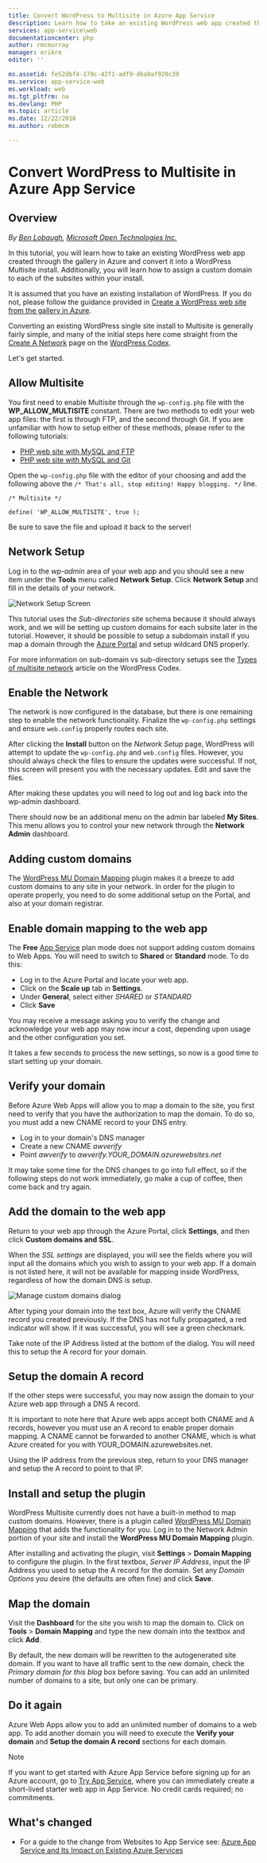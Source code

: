 ```yaml
---
title: Convert WordPress to Multisite in Azure App Service
description: Learn how to take an existing WordPress web app created through the gallery in Azure and convert it to WordPress Multisite
services: app-service\web
documentationcenter: php
author: rmcmurray
manager: erikre
editor: ''

ms.assetid: fe52dbf4-179c-42f1-adf9-d6a9af920c39
ms.service: app-service-web
ms.workload: web
ms.tgt_pltfrm: na
ms.devlang: PHP
ms.topic: article
ms.date: 12/22/2016
ms.author: robmcm

---
```

# Convert WordPress to Multisite in Azure App Service
## Overview
*By [Ben Lobaugh][ben-lobaugh], [Microsoft Open Technologies Inc.][ms-open-tech]*

In this tutorial, you will learn how to take an existing WordPress web app created through the gallery in Azure and convert it into a WordPress Multisite install. Additionally, you will learn how to assign a custom domain to each of the subsites within your install.

It is assumed that you have an existing installation of WordPress. If you do not, please follow the guidance provided in [Create a WordPress web site from the gallery in Azure][website-from-gallery].

Converting an existing WordPress single site install to Multisite is generally fairly simple, and many of the initial steps here come straight from the [Create A Network][wordpress-codex-create-a-network] page on the [WordPress Codex](http://codex.wordpress.org).

Let's get started.

## Allow Multisite
You first need to enable Multisite through the `wp-config.php` file with the **WP\_ALLOW\_MULTISITE** constant. There are two methods to edit your web app files: the first is through FTP, and the second through Git. If you are unfamiliar with how to setup either of these methods, please refer to the following tutorials:

* [PHP web site with MySQL and FTP][website-w-mysql-and-ftp-ftp-setup]
* [PHP web site with MySQL and Git][website-w-mysql-and-git-git-setup]

Open the `wp-config.php` file with the editor of your choosing and add the following above the `/* That's all, stop editing! Happy blogging. */` line.

    /* Multisite */

    define( 'WP_ALLOW_MULTISITE', true );

Be sure to save the file and upload it back to the server!

## Network Setup
Log in to the *wp-admin* area of your web app and you should see a new item under the **Tools** menu called **Network Setup**. Click **Network Setup** and fill in the details of your network.

![Network Setup Screen][wordpress-network-setup]

This tutorial uses the *Sub-directories* site schema because it should always work, and we will be setting up custom domains for each subsite later in the tutorial. However, it should be possible to setup a subdomain install if you map a domain through the [Azure Portal](https://portal.azure.com) and setup wildcard DNS properly.

For more information on sub-domain vs sub-directory setups see the [Types of multisite network][wordpress-codex-types-of-networks] article on the WordPress Codex.

## Enable the Network
The network is now configured in the database, but there is one remaining step to enable the network functionality. Finalize the `wp-config.php` settings and ensure `web.config` properly routes each site.

After clicking the **Install** button on the *Network Setup* page, WordPress will attempt to update the `wp-config.php` and `web.config` files. However, you should always check the files to ensure the updates were successful. If not, this screen will present you with the necessary updates. Edit and save the files.

After making these updates you will need to log out and log back into the wp-admin dashboard.

There should now be an additional menu on the admin bar labeled **My Sites**. This menu allows you to control your new network through the **Network Admin** dashboard.

## Adding custom domains
The [WordPress MU Domain Mapping][wordpress-plugin-wordpress-mu-domain-mapping] plugin makes it a breeze to add custom domains to any site in your network. In order for the plugin to operate properly, you need to do some additional setup on the Portal, and also at your domain registrar.

## Enable domain mapping to the web app
The **Free** [App Service](http://go.microsoft.com/fwlink/?LinkId=529714) plan mode does not support adding custom domains to Web Apps. You will need to switch to **Shared** or **Standard** mode. To do this:

* Log in to the Azure Portal and locate your web app. 
* Click on the **Scale up** tab in **Settings**.
* Under **General**, select either *SHARED* or *STANDARD*
* Click **Save**

You may receive a message asking you to verify the change and acknowledge your web app may now incur a cost, depending upon usage and the other configuration you set.

It takes a few seconds to process the new settings, so now is a good time to start setting up your domain.

## Verify your domain
Before Azure Web Apps will allow you to map a domain to the site, you first need to verify that you have the authorization to map the domain. To do so, you must add a new CNAME record to your DNS entry.

* Log in to your domain's DNS manager
* Create a new CNAME *awverify*
* Point *awverify* to *awverify.YOUR_DOMAIN.azurewebsites.net*

It may take some time for the DNS changes to go into full effect, so if the following steps do not work immediately, go make a cup of coffee, then come back and try again.

## Add the domain to the web app
Return to your web app through the Azure Portal, click **Settings**, and then click **Custom domains and SSL**.

When the *SSL settings* are displayed, you will see the fields where you will input all the domains which you wish to assign to your web app. If a domain is not listed here, it will not be available for mapping inside WordPress, regardless of how the domain DNS is setup.

![Manage custom domains dialog][wordpress-manage-domains]

After typing your domain into the text box, Azure will verify the CNAME record you created previously. If the DNS has not fully propagated, a red indicator will show. If it was successful, you will see a green checkmark. 

Take note of the IP Address listed at the bottom of the dialog. You will need this to setup the A record for your domain.

## Setup the domain A record
If the other steps were successful, you may now assign the domain to your Azure web app through a DNS A record. 

It is important to note here that Azure web apps accept both CNAME and A records, however you *must* use an A record to enable proper domain mapping. A CNAME cannot be forwarded to another CNAME, which is what Azure created for you with YOUR_DOMAIN.azurewebsites.net.

Using the IP address from the previous step, return to your DNS manager and setup the A record to point to that IP.

## Install and setup the plugin
WordPress Multisite currently does not have a built-in method to map custom domains. However, there is a plugin called [WordPress MU Domain Mapping][wordpress-plugin-wordpress-mu-domain-mapping] that adds the functionality for you. Log in to the Network Admin portion of your site and install the **WordPress MU Domain Mapping** plugin.

After installing and activating the plugin, visit **Settings** > **Domain Mapping** to configure the plugin. In the first textbox, *Server IP Address*, input the IP Address you used to setup the A record for the domain. Set any *Domain Options* you desire (the defaults are often fine) and click **Save**.

## Map the domain
Visit the **Dashboard** for the site you wish to map the domain to. Click on **Tools** > **Domain Mapping** and type the new domain into the textbox and click **Add**.

By default, the new domain will be rewritten to the autogenerated site domain. If you want to have all traffic sent to the new domain, check the *Primary domain for this blog* box before saving. You can add an unlimited number of domains to a site, but  only one can be primary.

## Do it again
Azure Web Apps allow you to add an unlimited number of domains to a web app. To add another domain you will need to execute the **Verify your domain** and **Setup the domain A record** sections for each domain.    

> [!NOTE]
> If you want to get started with Azure App Service before signing up for an Azure account, go to [Try App Service](http://go.microsoft.com/fwlink/?LinkId=523751), where you can immediately create a short-lived starter web app in App Service. No credit cards required; no commitments.
> 
> 

## What's changed
* For a guide to the change from Websites to App Service see: [Azure App Service and Its Impact on Existing Azure Services](http://go.microsoft.com/fwlink/?LinkId=529714)

[ben-lobaugh]: http://ben.lobaugh.net
[ms-open-tech]: http://msopentech.com
[website-from-gallery]: https://www.windowsazure.com/develop/php/tutorials/website-from-gallery/
[wordpress-codex-create-a-network]: http://codex.wordpress.org/Create_A_Network
[website-w-mysql-and-ftp-ftp-setup]: https://www.windowsazure.com/develop/php/tutorials/website-w-mysql-and-ftp/#header-0
[website-w-mysql-and-git-git-setup]: https://www.windowsazure.com/develop/php/tutorials/website-w-mysql-and-git/#header-1
[wordpress-network-setup]: ./media/web-sites-php-convert-wordpress-multisite/wordpress-network-setup.png
[wordpress-codex-types-of-networks]: http://codex.wordpress.org/Before_You_Create_A_Network#Types_of_multisite_network
[wordpress-plugin-wordpress-mu-domain-mapping]: http://wordpress.org/extend/plugins/wordpress-mu-domain-mapping/

[wordpress-manage-domains]: ./media/web-sites-php-convert-wordpress-multisite/wordpress-manage-domains.png


